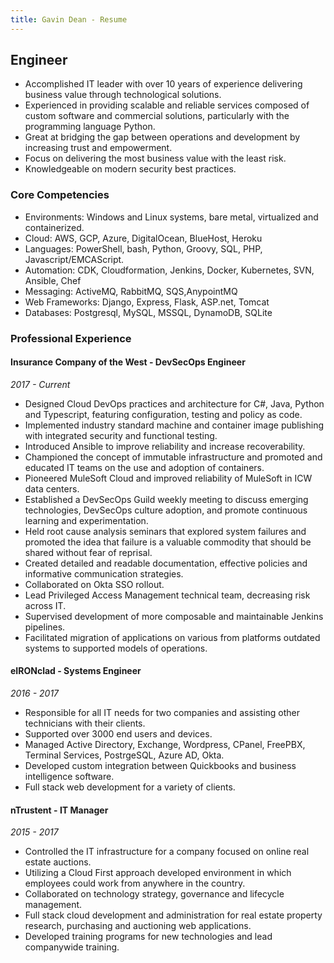 ```yaml
---
title: Gavin Dean - Resume
---
```


## Engineer

- Accomplished IT leader with over 10 years of experience delivering business value through technological solutions.
- Experienced in providing scalable and reliable services composed of custom software and commercial solutions, particularly with the programming language Python.
- Great at bridging the gap between operations and development by increasing trust and empowerment.
- Focus on delivering the most business value with the least risk.
- Knowledgeable on modern security best practices.

### Core Competencies
- Environments: Windows and Linux systems, bare metal, virtualized and containerized. 
- Cloud: AWS, GCP, Azure, DigitalOcean, BlueHost, Heroku
- Languages: PowerShell, bash, Python, Groovy, SQL, PHP, Javascript/EMCAScript.
- Automation: CDK, Cloudformation, Jenkins, Docker, Kubernetes, SVN, Ansible, Chef 
- Messaging: ActiveMQ, RabbitMQ, SQS,AnypointMQ
- Web Frameworks: Django, Express, Flask, ASP.net, Tomcat
- Databases: Postgresql, MySQL, MSSQL, DynamoDB, SQLite

### Professional Experience
#### Insurance Company of the West - DevSecOps Engineer
*2017 - Current*
- Designed Cloud DevOps practices and architecture for C#, Java, Python and Typescript, featuring configuration, testing and policy as code.
- Implemented industry standard machine and container image publishing with integrated security and functional testing.
- Introduced Ansible to improve reliability and increase recoverability.
- Championed the concept of immutable infrastructure and promoted and educated IT teams on the use and adoption of containers.
- Pioneered MuleSoft Cloud and improved reliability of MuleSoft in ICW data centers.
- Established a DevSecOps Guild weekly meeting to discuss emerging technologies, DevSecOps culture adoption, and promote continuous learning and experimentation.
- Held root cause analysis seminars that explored system failures and promoted the idea that failure is a valuable commodity that should be shared without fear of reprisal.
- Created detailed and readable documentation, effective policies and informative communication strategies.
- Collaborated on Okta SSO rollout.
- Lead Privileged Access Management technical team, decreasing risk across IT.
- Supervised development of more composable and maintainable Jenkins pipelines.
- Facilitated migration of applications on various from platforms outdated systems to supported models of operations.

#### eIRONclad - Systems Engineer
*2016 - 2017*
- Responsible for all IT needs for two companies and assisting other technicians with their clients.
- Supported over 3000 end users and devices.
- Managed Active Directory, Exchange, Wordpress, CPanel, FreePBX, Terminal Services, PostrgeSQL, Azure AD, Okta.
- Developed custom integration between Quickbooks and business intelligence software.
- Full stack web development for a variety of clients.

#### nTrustent - IT Manager
*2015 - 2017*
- Controlled the IT infrastructure for a company focused on online real estate auctions.
- Utilizing a Cloud First approach developed environment in which employees could work from anywhere in the country.
- Collaborated on technology strategy, governance and lifecycle management.
- Full stack cloud development and administration for real estate property research, purchasing and auctioning web applications.
- Developed training programs for new technologies and lead companywide training.
